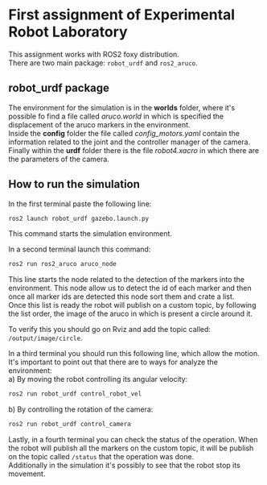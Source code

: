 # First assignment of Experimental Robot Laboratory   
This assignment works with ROS2 foxy distribution.   
There are two main package: `robot_urdf` and `ros2_aruco`.   

## robot_urdf package
The environment for the simulation is in the **worlds** folder, where it's possible fo find a file called *aruco.world* in which is specified the displacement of the aruco markers in the environment.   
Inside the **config** folder the file called *config_motors.yaml* contain the information related to the joint and the controller manager of the camera.
Finally within the **urdf** folder there is the file *robot4.xacro* in which there are the parameters of the camera.

## How to run the simulation

In the first terminal paste the following line:   
```bash
ros2 launch robot_urdf gazebo.launch.py
```
This command starts the simulation environment.

In a second terminal launch this command:
```bash
ros2 run ros2_aruco aruco_node
```
This line starts the node related to the detection of the markers into the environment. This node allow us to detect the id of each marker and then once all marker ids are detected this node sort them and crate a list.   
Once this list is ready the robot will publish on a custom topic, by following the list order, the image of the aruco in which is present a circle around it.   

To verify this you should go on Rviz and add the topic called: `/output/image/circle`.   

In a third terminal you should run this following line, which allow the motion. It's important to point out that there are to ways for analyze the environment:   
a) By moving the robot controlling its angular velocity:   
```bash
ros2 run robot_urdf control_robot_vel
```   
b) By controlling the rotation of the camera:   
```bash
ros2 run robot_urdf control_camera
```  

Lastly, in a fourth terminal you can check the status of the operation. When the robot will publish all the markers on the custom topic, it will be publish on the topic called `/status` that the operation was done.   
Additionally in the simulation it's possibly to see that the robot stop its movement.
